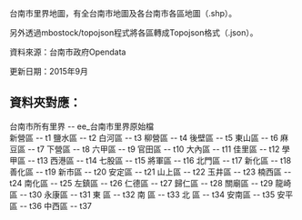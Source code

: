 台南市里界地圖，有全台南市地圖及各台南市各區地圖（.shp）。

另外透過mbostock/topojson程式將各區轉成Topojson格式（.json）。

資料來源：台南市政府Opendata

更新日期：2015年9月

資料夾對應：
---------------------------------------
台南市所有里界 -- ee_台南市里界原始檔<br />
新營區 -- t1
鹽水區 -- t2
白河區 -- t3
柳營區 -- t4
後壁區 -- t5
東山區 -- t6
麻豆區 -- t7
下營區 -- t8
六甲區 -- t9
官田區 -- t10
大內區 -- t11
佳里區 -- t12
學甲區 -- t13
西港區 -- t14
七股區 -- t15
將軍區 -- t16
北門區 -- t17
新化區 -- t18
善化區 -- t19
新市區 -- t20
安定區 -- t21
山上區 -- t22
玉井區 -- t23
楠西區 -- t24
南化區 -- t25
左鎮區 -- t26
仁德區 -- t27
歸仁區 -- t28
關廟區 -- t29
龍崎區 -- t30
永康區 -- t31
東 區 -- t32
南 區 -- t33
北 區 -- t34
安南區 -- t35
安平區 -- t36
中西區 -- t37
